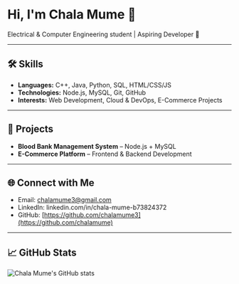 # Hi, I'm Chala Mume 👋
Electrical & Computer Engineering student | Aspiring Developer 🚀  

---

## 🛠 Skills
- **Languages:** C++, Java, Python, SQL, HTML/CSS/JS  
- **Technologies:** Node.js, MySQL, Git, GitHub  
- **Interests:** Web Development, Cloud & DevOps, E-Commerce Projects  

---

## 📂 Projects
- **Blood Bank Management System** – Node.js + MySQL  
- **E-Commerce Platform** – Frontend & Backend Development  

---

## 🌐 Connect with Me
- Email: [chalamume3@gmail.com](mailto:chalamume3@gmail.com)  
- LinkedIn: linkedin.com/in/chala-mume-b73824372  
- GitHub: [https://github.com/chalamume3](https://github.com/chalamume)  

---

## 📈 GitHub Stats
![Chala Mume's GitHub stats](https://github-readme-stats.vercel.app/api?username=chalamume&show_icons=true&theme=radical)
